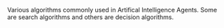 Various algorithms commonly used in Artifical Intelligence Agents. Some are search algorithms and others are decision algorithms.
